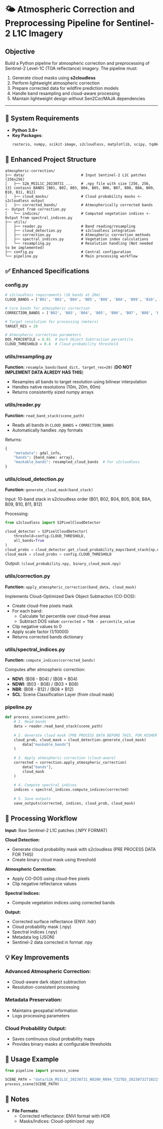 
# 🌤️ Atmospheric Correction and Preprocessing Pipeline for Sentinel-2 L1C Imagery

## Objective
Build a Python pipeline for atmospheric correction and preprocessing of Sentinel-2 Level-1C (TOA reflectance) imagery. The pipeline must:
1. Generate cloud masks using **s2cloudless**
2. Perform lightweight atmospheric correction
3. Prepare corrected data for wildfire prediction models
4. Handle band resampling and cloud-aware processing
5. Maintain lightweight design without Sen2Cor/MAJA dependencies

---

## 🔧 System Requirements
- **Python 3.8+**
- **Key Packages**: 
  ```python
  rasterio, numpy, scikit-image, s2cloudless, matplotlib, scipy, tqdm, joblib, pandas
  ```

## 📁 Enhanced Project Structure
```
atmospheric-correction/
├── data/                          # Input Sentinel-2 L1C patches (256x256)
│   ├── S2A_MSIL1C_20230731_...    # .npy file with size [256, 256, 13] contains BANDS [B01, B02, B03, B04, B05, B06, B07, B08, B8A, B09, B10, B11, B12]
│   ├── cloud_masks/               # Cloud probability masks <- s2cloudless output
│   ├── corrected_bands/           # Atmospherically corrected bands <- Output from correction.py
│   └── indices/                   # Computed vegetation indices <- Output from spectral_indices.py
├── utils/ 
│   ├── reader.py                  # Band reading/resampling
│   ├── cloud_detection.py         # s2cloudless integration
│   ├── correction.py              # Atmospheric correction methods
│   ├── spectral_indices.py        # Vegetation index calculations
│   └── resampling.py              # Resolution handling (Not needed to be implemented)
├── config.py                      # Central configuration
└── pipeline.py                    # Main processing workflow
```

## ✅ Enhanced Specifications

### config.py
```python
# s2cloudless requirements (10 bands at 20m)
CLOUD_BANDS = ['B01', 'B02', 'B04', 'B05', 'B08', 'B8A', 'B09', 'B10', 'B11', 'B12']

# Core bands for atmospheric correction
CORRECTION_BANDS = ['B02', 'B03', 'B04', 'B05', 'B06', 'B07', 'B08', 'B8A', 'B11', 'B12']

# Target resolution for processing (meters)
TARGET_RES = 20  

# Atmospheric correction parameters
DOS_PERCENTILE = 0.01  # Dark Object Subtraction percentile
CLOUD_THRESHOLD = 0.4  # Cloud probability threshold
```

### utils/resampling.py
**Function:** `resample_bands(band_dict, target_res=20)` (**DO NOT IMPLEMENT DATA ALREDY HAS THIS**)

- Resamples all bands to target resolution using bilinear interpolation
- Handles native resolutions (10m, 20m, 60m)
- Returns consistently sized numpy arrays

### utils/reader.py
**Function:** `read_band_stack(scene_path)`

- Reads all bands in `CLOUD_BANDS` + `CORRECTION_BANDS`
- Automatically handles .npy formats

Returns:
```python
{
    "metadata": gdal_info,
    "bands": {band_name: array},
    "maskable_bands": resampled_cloud_bands  # For s2cloudless
}
```

### utils/cloud_detection.py
**Function:** `generate_cloud_mask(band_stack)`

Input: 10-band stack in s2cloudless order (B01, B02, B04, B05, B08, B8A, B09, B10, B11, B12)

Processing:
```python
from s2cloudless import S2PixelCloudDetector

cloud_detector = S2PixelCloudDetector(
    threshold=config.CLOUD_THRESHOLD,
    all_bands=True
)
cloud_probs = cloud_detector.get_cloud_probability_maps(band_stack[np.newaxis, ...])
cloud_mask = cloud_probs > config.CLOUD_THRESHOLD
```

Output: `(cloud_probability.npy, binary_cloud_mask.npy)`

### utils/correction.py
**Function:** `apply_atmospheric_correction(band_data, cloud_mask)`

Implements Cloud-Optimized Dark Object Subtraction (CO-DOS):
- Create cloud-free pixels mask
- For each band:
  - Calculate 1st percentile over cloud-free areas
  - Subtract DOS value: `corrected = TOA - percentile_value`
- Clip negative values to 0
- Apply scale factor (1/10000)
- Returns corrected bands dictionary

### utils/spectral_indices.py
**Function:** `compute_indices(corrected_bands)`

Computes after atmospheric correction:
- **NDVI**: (B08 - B04) / (B08 + B04)
- **NDWI**: (B03 - B08) / (B03 + B08)
- **NBR**: (B08 - B12) / (B08 + B12)
- **SCL**: Scene Classification Layer (from cloud mask)

### pipeline.py
```python
def process_scene(scene_path):
    # 1. Read bands
    data = reader.read_band_stack(scene_path)
    
    # 2. Generate cloud mask (PRE PROCESS DATA BEFORE THIS, FOR HIGHER ACCURACY)
    cloud_prob, cloud_mask = cloud_detection.generate_cloud_mask(
        data["maskable_bands"]
    )
    
    # 3. Apply atmospheric correction (cloud-aware)
    corrected = correction.apply_atmospheric_correction(
        data["bands"], 
        cloud_mask
    )
    
    # 4. Compute spectral indices
    indices = spectral_indices.compute_indices(corrected)
    
    # 5. Save outputs
    save_outputs(corrected, indices, cloud_prob, cloud_mask)
```

## 🔄 Processing Workflow

**Input:** Raw Sentinel-2 L1C patches (.NPY FORMAT)

**Cloud Detection:**
- Generate cloud probability mask with s2cloudless (PRE PROCESS DATA FOR THIS)
- Create binary cloud mask using threshold

**Atmospheric Correction:**
- Apply CO-DOS using cloud-free pixels
- Clip negative reflectance values

**Spectral Indices:**
- Compute vegetation indices using corrected bands

**Output:**
- Corrected surface reflectance (ENVI .hdr)
- Cloud probability mask (.npy)
- Spectral indices (.npy)
- Metadata log (JSON)
- Sentinel-2 data corrected in format .npy

## 💡 Key Improvements


### Advanced Atmospheric Correction:
- Cloud-aware dark object subtraction
- Resolution-consistent processing

### Metadata Preservation:
- Maintains geospatial information
- Logs processing parameters

### Cloud Probability Output:
- Saves continuous cloud probability maps
- Provides binary masks at configurable thresholds

## 📝 Usage Example
```python
from pipeline import process_scene

SCENE_PATH = "data/S2A_MSIL1C_20230731_N0200_R094_T32TQS_20230731T102159"
process_scene(SCENE_PATH)
```

## 📌 Notes
- **File Formats**:
  - Corrected reflectance: ENVI format with HDR
  - Masks/Indices: Cloud-optimized .npy 
